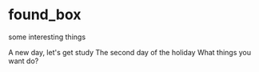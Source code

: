 # found_box
some interesting things

A new day, let's get study
The second day of the holiday
What things you want do?
